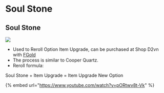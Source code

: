 # Soul Stone

## Soul Stone


![](https://i0.wp.com/diablo2-en.com/tm/app/uploads/2023/12/soul.png?resize=164%2C80\&ssl=1)

* Used to Reroll Option Item Upgrade, can be purchased at Shop D2vn with [FGold](https://diablo2-en.com/tm/docs/wiki/tham-gia-d2vn/tien-te-trong-game/fgold/)
* The process is similar to Cooper Quartz.
* Reroll formula:

Soul Stone + Item Upgrade = Item Upgrade New Option

{% embed url="https://www.youtube.com/watch?v=pORtwv8t-Vk" %}